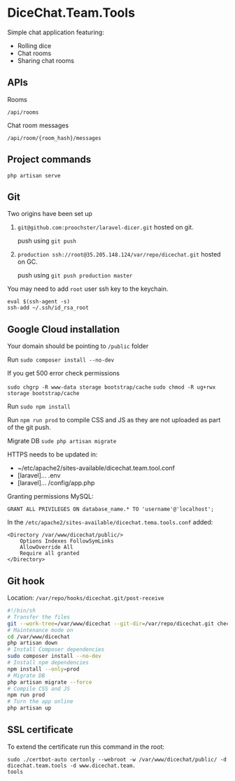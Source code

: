 # DiceChat.Team.Tools

Simple chat application featuring:
- Rolling dice
- Chat rooms
- Sharing chat rooms

## APIs

Rooms
```
/api/rooms
```

Chat room messages
```
/api/room/{room_hash}/messages
```

## Project commands

```
php artisan serve
```

## Git

Two origins have been set up

1. `git@github.com:proochster/laravel-dicer.git` hosted on git.

    push using `git push`

2. `production ssh://root@35.205.148.124/var/repo/dicechat.git` hosted on GC.

    push using `git push production master`

You may need to add `root` user ssh key to the keychain.

```
eval $(ssh-agent -s)
ssh-add ~/.ssh/id_rsa_root
```

## Google Cloud installation

Your domain should be pointing to `/public` folder

Run `sudo composer install --no-dev`

If you get 500 error check permissions

`sudo chgrp -R www-data storage bootstrap/cache`
`sudo chmod -R ug+rwx storage bootstrap/cache`

Run `sudo npm install`

Run `npm run prod` to compile CSS and JS as they are not uploaded as part of the git push.

Migrate DB `sude php artisan migrate`

HTTPS needs to be updated in:
-   ~/etc/apache2/sites-available/dicechat.team.tool.conf
-   [laravel]... .env
-   [laravel]... /config/app.php

Granting permissions MySQL:

`GRANT ALL PRIVILEGES ON database_name.* TO 'username'@'localhost';`

In the `/etc/apache2/sites-available/dicechat.tema.tools.conf` added:

```
<Directory /var/www/dicechat/public/>
    Options Indexes FollowSymLinks
    AllowOverride All
    Require all granted
</Directory>
```

## Git hook

Location: `/var/repo/hooks/dicechat.git/post-receive`
``` sh
#!/bin/sh
# Transfer the files
git --work-tree=/var/www/dicechat --git-dir=/var/repo/dicechat.git checkout -f
# Maintenance mode on
cd /var/www/dicechat
php artisan down
# Install Composer dependencies
sudo composer install --no-dev
# Install npm dependencies
npm install --only=prod
# Migrate DB
php artisan migrate --force
# Compile CSS and JS
npm run prod
# Turn the app online
php artisan up
```

## SSL certificate

To extend the certificate run this command in the root:
```
sudo ./certbot-auto certonly --webroot -w /var/www/dicechat/public/ -d dicechat.team.tools -d www.dicechat.team.
tools
```
